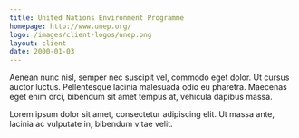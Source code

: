 ```yaml
---
title: United Nations Environment Programme
homepage: http://www.unep.org/
logo: /images/client-logos/unep.png
layout: client
date: 2000-01-03
---
```


Aenean nunc nisl, semper nec suscipit vel, commodo eget dolor. Ut cursus
auctor luctus. Pellentesque lacinia malesuada odio eu pharetra. Maecenas
eget enim orci, bibendum sit amet tempus at, vehicula dapibus massa.

Lorem ipsum dolor sit amet, consectetur adipiscing elit. Ut massa ante,
lacinia ac vulputate in, bibendum vitae velit.
